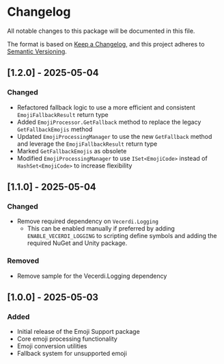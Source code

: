 # Changelog

All notable changes to this package will be documented in this file.

The format is based on [Keep a Changelog](https://keepachangelog.com/en/1.0.0/),
and this project adheres to [Semantic Versioning](https://semver.org/spec/v2.0.0.html).

## [1.2.0] - 2025-05-04

### Changed

- Refactored fallback logic to use a more efficient and consistent `EmojiFallbackResult` return type
- Added `EmojiProcessor.GetFallback` method to replace the legacy `GetFallbackEmojis` method
- Updated `EmojiProcessingManager` to use the new `GetFallback` method and leverage the `EmojiFallbackResult` return type
- Marked `GetFallbackEmojis` as obsolete
- Modified `EmojiProcessingManager` to use `ISet<EmojiCode>` instead of `HashSet<EmojiCode>` to increase flexibility


## [1.1.0] - 2025-05-04

### Changed

- Remove required dependency on `Vecerdi.Logging`
  - This can be enabled manually if preferred by adding `ENABLE_VECERDI_LOGGING` to scripting define symbols and adding the required NuGet and Unity package.

### Removed

- Remove sample for the Vecerdi.Logging dependency
## [1.0.0] - 2025-05-03

### Added

- Initial release of the Emoji Support package
- Core emoji processing functionality
- Emoji conversion utilities
- Fallback system for unsupported emoji
